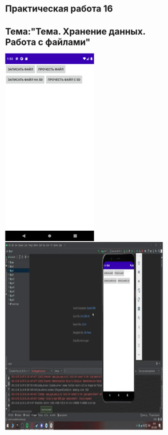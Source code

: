 Практическая работа 16
==============================================
Тема:"Тема. Хранение данных. Работа с файлами"
==============================================
<img src="1.png" 
     height="600">
<img src="pr16.gif" 
     height="600">
